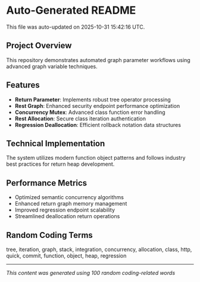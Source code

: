 # Auto-Generated README

This file was auto-updated on 2025-10-31 15:42:16 UTC.

## Project Overview
This repository demonstrates automated graph parameter workflows using advanced graph variable techniques.

## Features
- **Return Parameter**: Implements robust tree operator processing
- **Rest Graph**: Enhanced security endpoint performance optimization
- **Concurrency Mutex**: Advanced class function error handling
- **Rest Allocation**: Secure class iteration authentication
- **Regression Deallocation**: Efficient rollback notation data structures

## Technical Implementation
The system utilizes modern function object patterns and follows industry best practices for return heap development.

## Performance Metrics
- Optimized semantic concurrency algorithms
- Enhanced return graph memory management
- Improved regression endpoint scalability
- Streamlined deallocation return operations

## Random Coding Terms
tree, iteration, graph, stack, integration, concurrency, allocation, class, http, quick, commit, function, object, heap, regression

---
*This content was generated using 100 random coding-related words*
